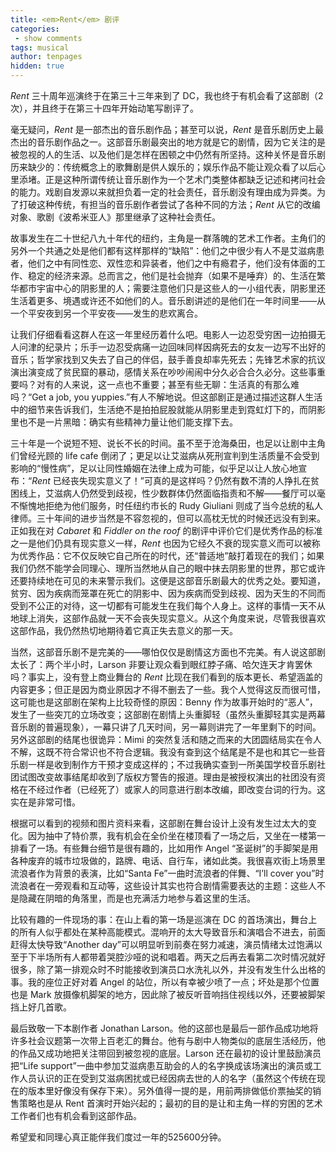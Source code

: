 ```yaml
---
title: <em>Rent</em> 剧评
categories:
 - show comments
tags: musical
author: tenpages
hidden: true
---
```


*Rent* 三十周年巡演终于在第三十三年来到了 DC，我也终于有机会看了这部剧（2次），并且终于在第三十四年开始动笔写剧评了。

<!--more-->

毫无疑问，*Rent* 是一部杰出的音乐剧作品；甚至可以说，*Rent* 是音乐剧历史上最杰出的音乐剧作品之一。这部音乐剧最突出的地方就是它的剧情，因为它关注的是被忽视的人的生活、以及他们是怎样在困顿之中仍然有所坚持。这种关怀是音乐剧历来缺少的：传统概念上的歌舞剧是供人娱乐的；娱乐作品不能让观众看了以后心里添堵。正是这种所谓传统让音乐剧作为一个艺术门类整体都缺乏记述和拷问社会的能力。戏剧自发源以来就担负着一定的社会责任，音乐剧没有理由成为异类。为了打破这种传统，有担当的音乐剧作者尝试了各种不同的方法；*Rent* 从它的改编对象、歌剧《波希米亚人》那里继承了这种社会责任。

故事发生在二十世纪八九十年代的纽约，主角是一群落魄的艺术工作者。主角们的另外一个共通之处是他们都有这样那样的“缺陷”：他们之中很少有人不是艾滋病患者，他们之中有同性恋、双性恋和异装者，他们之中有瘾君子，他们没有体面的工作、稳定的经济来源。总而言之，他们是社会抛弃（如果不是唾弃）的、生活在繁华都市宇宙中心的阴影里的人；需要注意他们只是这些人的一小组代表，阴影里还生活着更多、境遇或许还不如他们的人。音乐剧讲述的是他们在一年时间里——从一个平安夜到另一个平安夜——发生的悲欢离合。

让我们仔细看看这群人在这一年里经历着什么吧。电影人一边忍受穷困一边拍摄无人问津的纪录片；乐手一边忍受病痛一边回味同样因病死去的女友一边写不出好的音乐；哲学家找到又失去了自己的伴侣，鼓手善良却率先死去；先锋艺术家的抗议演出演变成了贫民窟的暴动，感情关系在吵吵闹闹中分久必合合久必分。这些事重要吗？对有的人来说，这一点也不重要；甚至有些无聊：生活真的有那么难吗？“Get a job, you yuppies.”有人不解地说。但这部剧正是通过描述这群人生活中的细节来告诉我们，生活绝不是拍拍屁股就能从阴影里走到霓虹灯下的，而阴影里也不是一片黑暗：确实有些精神力量让他们能支撑下去。

三十年是一个说短不短、说长不长的时间。虽不至于沧海桑田，也足以让剧中主角们曾经光顾的 life cafe 倒闭了；更足以让艾滋病从死刑宣判到生活质量不会受到影响的“慢性病”，足以让同性婚姻在法律上成为可能，似乎足以让人放心地宣布：“*Rent* 已经丧失现实意义了！”可真的是这样吗？仍然有数不清的人挣扎在贫困线上，艾滋病人仍然受到歧视，性少数群体仍然面临指责和不解——餐厅可以毫不惭愧地拒绝为他们服务，时任纽约市长的 Rudy Giuliani 则成了当今总统的私人律师。三十年间的进步当然是不容忽视的，但可以高枕无忧的时候还远没有到来。正如我在对 *Cabaret* 和 *Fiddler on the roof* 的剧评中评价它们是优秀作品的标准之一是他们仍具有现实意义一样，*Rent* 也因为它经久不衰的现实意义而可以被称为优秀作品：它不仅反映它自己所在的时代，还“普适地”敲打着现在的我们；如果我们仍然不能学会同理心、理所当然地从自己的眼中抹去阴影里的世界，那它或许还要持续地在可见的未来警示我们。这便是这部音乐剧最大的优秀之处。要知道，贫穷、因为疾病而笼罩在死亡的阴影中、因为疾病而受到歧视、因为天生的不同而受到不公正的对待，这一切都有可能发生在我们每个人身上。这样的事情一天不从地球上消失，这部作品就一天不会丧失现实意义。从这个角度来说，尽管我很喜欢这部作品，我仍然热切地期待着它真正失去意义的那一天。

当然，这部音乐剧不是完美的——哪怕仅仅是剧情这方面也不完美。有人说这部剧太长了：两个半小时，Larson 非要让观众看到眼红脖子痛、哈欠连天才肯罢休吗？事实上，没有登上商业舞台的 *Rent* 比现在我们看到的版本更长、希望涵盖的内容更多；但正是因为商业原因才不得不删去了一些。我个人觉得这反而很可惜，这可能也是这部剧在架构上比较奇怪的原因：Benny 作为故事开始时的“恶人”，发生了一些突兀的立场改变；这部剧在剧情上头重脚轻（虽然头重脚轻其实是两幕音乐剧的普遍现象），一幕只讲了几天时间，另一幕则讲完了一年里剩下的时间。另外这部剧的结尾也很诡异：Mimi 的突然复活和随之而来的大团圆结局实在令人不解，这既不符合常识也不符合逻辑。我没有查到这个结尾是不是也和其它一些音乐剧一样是收到制作方干预才变成这样的；不过我确实查到一所美国学校音乐剧社团试图改变故事结尾却收到了版权方警告的报道。理由是被授权演出的社团没有资格在不经过作者（已经死了）或家人的同意进行剧本改编，即改变台词的行为。这实在是非常可惜。

根据可以看到的视频和图片资料来看，这部剧在舞台设计上没有发生过太大的变化。因为抽中了特价票，我有机会在全价坐在楼顶看了一场之后，又坐在一楼第一排看了一场。有些舞台细节是很有趣的，比如用作 Angel “圣诞树”的手脚架是用各种废弃的城市垃圾做的，路牌、电话、自行车，诸如此类。我很喜欢街上场景里流浪者作为背景的表演，比如“Santa Fe”一曲时流浪者的伴舞、“I’ll cover you”时流浪者在一旁观看和互动等，这些设计其实也符合剧情需要表达的主题：这些人不是隐藏在阴暗的角落里，而是也充满活力地参与着这里的生活。

比较有趣的一件现场的事：在山上看的第一场是巡演在 DC 的首场演出，舞台上的所有人似乎都处在某种高能模式。混响开的太大导致音乐和演唱合不进去，前面赶得太快导致“Another day”可以明显听到前奏在努力减速，演员情绪太过饱满以至于下半场所有人都带着哭腔沙哑的说和唱着。两天之后再去看第二次时情况就好很多，除了第一排观众时不时能接收到演员口水洗礼以外，并没有发生什么出格的事。我的座位正好对着 Angel 的站位，所以有幸被少喷了一点；坏处是那个位置也是 Mark 放摄像机脚架的地方，因此除了被反听音响挡住视线以外，还要被脚架挡上好几首歌。

最后致敬一下本剧作者 Jonathan Larson。他的这部也是最后一部作品成功地将许多社会议题第一次带上百老汇的舞台。他有与剧中人物类似的底层生活经历，他的作品又成功地把关注带回到被忽视的底层。Larson 还在最初的设计里鼓励演员把“Life support”一曲中参加艾滋病患互助会的人的名字换成该场演出的演员或工作人员认识的正在受到艾滋病困扰或已经因病去世的人的名字（虽然这个传统在现在的版本里好像没有保存下来）。另外值得一提的是，用前两排做低价票抽奖的销售策略也是从 Rent 首演时开始兴起的；最初的目的是让和主角一样的穷困的艺术工作者们也有机会看到这部作品。

希望爱和同理心真正能伴我们度过一年的525600分钟。